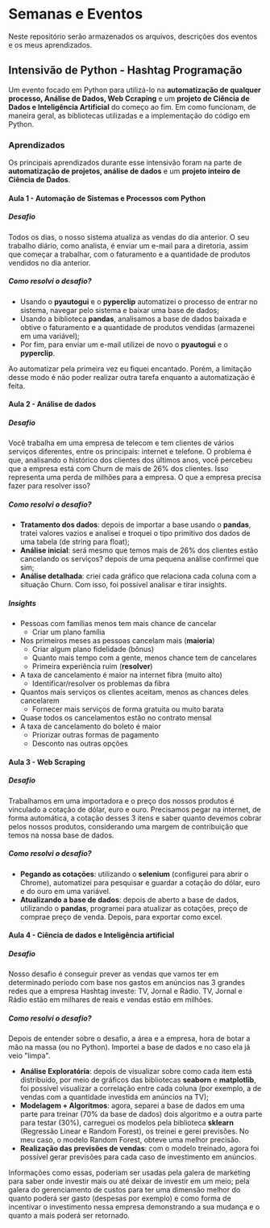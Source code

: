 # Semanas e Eventos
Neste repositório serão armazenados os arquivos, descrições dos eventos e os meus aprendizados.

## Intensivão de Python - Hashtag Programação
Um evento focado em Python para utilizá-lo na **automatização de qualquer processo, Análise de Dados, Web Ccraping** e um **projeto de Ciência de Dados e Inteligência Artificial** do começo ao fim. Em como funcionam, de maneira geral, as bibliotecas utilizadas e a implementação do código em Python. 

### Aprendizados
Os principais aprendizados durante esse intensivão foram na parte de **automatização de projetos, análise de dados** e um **projeto inteiro de Ciência de Dados**.
#### Aula 1 - **Automação de Sistemas e Processos com Python**
##### Desafio
Todos os dias, o nosso sistema atualiza as vendas do dia anterior. O seu trabalho diário, como analista, é enviar um e-mail para a diretoria, assim que começar a trabalhar, com o faturamento e a quantidade de produtos vendidos no dia anterior.
##### Como resolvi o desafio?
- Usando o **pyautogui** e o **pyperclip** automatizei o processo de entrar no sistema, navegar pelo sistema e baixar uma base de dados;
- Usando a biblioteca **pandas**, analisamos a base de dados baixada e obtive o faturamento e a quantidade de produtos vendidas (armazenei em uma variável);
- Por fim, para enviar um e-mail utilizei de novo o **pyautogui** e o **pyperclip**.

Ao automatizar pela primeira vez eu fiquei encantado. Porém, a limitação desse modo é não poder realizar outra tarefa enquanto a automatização é feita.

#### Aula 2 - **Análise de dados**
##### Desafio
Você trabalha em uma empresa de telecom e tem clientes de vários serviços diferentes, entre os principais: internet e telefone. O problema é que, analisando o histórico dos clientes dos últimos anos, você percebeu que a empresa está com Churn de mais de 26% dos clientes. Isso representa uma perda de milhões para a empresa. O que a empresa precisa fazer para resolver isso?
##### Como resolvi o desafio?
- **Tratamento dos dados**: depois de importar a base usando o **pandas**, tratei valores vazios e analisei e troquei o tipo primitivo dos dados de uma tabela (de string para float);
- **Análise inicial**: será mesmo que temos mais de 26% dos clientes estão cancelando os serviços? depois de uma pequena análise confirmei que sim;
- **Análise detalhada**: criei cada gráfico que relaciona cada coluna com a situação Churn. Com isso, foi possível analisar e tirar insights.
##### Insights
- Pessoas com famílias menos tem mais chance de cancelar
    - Criar um plano família
- Nos primeiros meses as pessoas cancelam mais (**maioria**)
    - Criar algum plano fidelidade (bônus)
    - Quanto mais tempo com a gente, menos chance tem de cancelares
    - Primeira experiência ruim (**resolver**)
- A taxa de cancelamento é maior na internet fibra (muito alto)
    - Identificar/resolver os problemas da fibra
- Quantos mais serviços os clientes aceitam, menos as chances deles cancelarem
    - Fornecer mais serviços de forma gratuita ou muito barata
- Quase todos os cancelamentos estão no contrato mensal
- A taxa de cancelamento do boleto é maior
    - Priorizar outras formas de pagamento
    - Desconto nas outras opções

#### Aula 3 - **Web Scraping**
##### Desafio
Trabalhamos em uma importadora e o preço dos nossos produtos é vinculado a cotação de dólar, euro e ouro. Precisamos pegar na internet, de forma automática, a cotação desses 3 itens e saber quanto devemos cobrar pelos nossos produtos, considerando uma margem de contribuição que temos na nossa base de dados.
##### Como resolvi o desafio?
- **Pegando as cotações**: utilizando o **selenium** (configurei para abrir o Chrome), automatizei para pesquisar e guardar a cotação do dólar, euro e do ouro em uma variável.
- **Atualizando a base de dados**: depois de aberto a base de dados, utilizando o **pandas**, programei para atualizar as cotações, preço de comprae preço de venda. Depois, para exportar como excel.

#### Aula 4 - **Ciência de dados e Inteligência artificial**
##### Desafio
Nosso desafio é conseguir prever as vendas que vamos ter em determinado período com base nos gastos em anúncios nas 3 grandes redes que a empresa Hashtag investe: TV, Jornal e Rádio. TV, Jornal e Rádio estão em milhares de reais e vendas estão em milhões.
##### Como resolvi o desafio?
Depois de entender sobre o desafio, a área e a empresa, hora de botar a mão na massa (ou no Python). Importei a base de dados e no caso ela já veio "limpa".
- **Análise Exploratória**: depois de visualizar sobre como cada item está distribuído, por meio de gráficos das bibliotecas **seaborn** e **matplotlib**, foi possível visualizar a correlação entre cada coluna (por exemplo, a de vendas com a quantidade investida em anúncios na TV);
- **Modelagem + Algoritmos**: agora, separei a base de dados em uma parte para treinar (70% da base de dados) dois algoritmo e a outra parte para testar (30%), carreguei os modelos pela biblioteca **sklearn** (Regressão Linear e Random Forest), os treinei e gerei previsões. No meu caso, o modelo Random Forest, obteve uma melhor precisão.
- **Realização das previsões de vendas**: com o modelo treinado, agora foi possível gerar previsões para cada caso de investimento em anúncios.

Informações como essas, poderiam ser usadas pela galera de marketing para saber onde investir mais ou até deixar de investir em um meio; pela galera do gerenciamento de custos para ter uma dimensão melhor do quanto poderá ser gasto (despesas por exemplo) e como forma de incentivar o investimento nessa empresa demonstrando a sua mudança e o quanto a mais poderá ser retornado.

##
